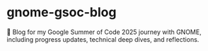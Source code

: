 # gnome-gsoc-blog
📝 Blog for my Google Summer of Code 2025 journey with GNOME, including progress updates, technical deep dives, and reflections.
